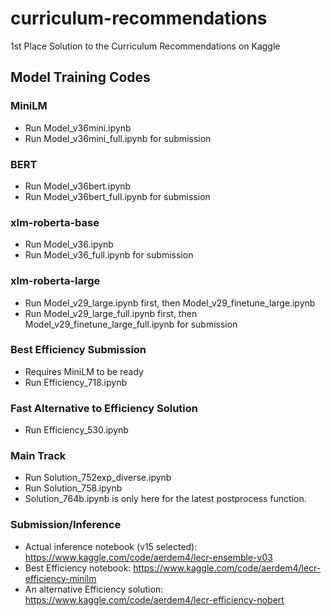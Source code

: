 # curriculum-recommendations
1st Place Solution to the Curriculum Recommendations on Kaggle

## Model Training Codes

### MiniLM
* Run Model_v36mini.ipynb
* Run Model_v36mini_full.ipynb for submission

### BERT
* Run Model_v36bert.ipynb
* Run Model_v36bert_full.ipynb for submission

### xlm-roberta-base
* Run Model_v36.ipynb
* Run Model_v36_full.ipynb for submission

### xlm-roberta-large
* Run Model_v29_large.ipynb first, then Model_v29_finetune_large.ipynb
* Run Model_v29_large_full.ipynb first, then Model_v29_finetune_large_full.ipynb for submission

### Best Efficiency Submission
* Requires MiniLM to be ready
* Run Efficiency_718.ipynb

### Fast Alternative to Efficiency Solution
* Run Efficiency_530.ipynb

### Main Track
* Run Solution_752exp_diverse.ipynb
* Run Solution_758.ipynb
* Solution_764b.ipynb is only here for the latest postprocess function.

### Submission/Inference
* Actual inference notebook (v15 selected): https://www.kaggle.com/code/aerdem4/lecr-ensemble-v03
* Best Efficiency notebook: https://www.kaggle.com/code/aerdem4/lecr-efficiency-minilm
* An alternative Efficiency solution: https://www.kaggle.com/code/aerdem4/lecr-efficiency-nobert
